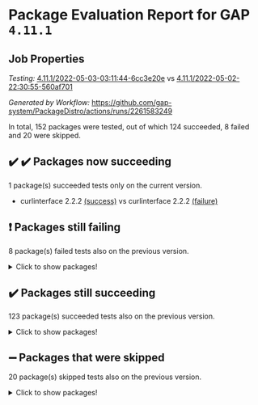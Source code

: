 # Package Evaluation Report for GAP `4.11.1`

## Job Properties

*Testing:* [4.11.1/2022-05-03-03:11:44-6cc3e20e](https://github.com/gap-system/PackageDistro/blob/data/reports/4.11.1/2022-05-03-03:11:44-6cc3e20e) vs [4.11.1/2022-05-02-22:30:55-560af701](https://github.com/gap-system/PackageDistro/blob/data/reports/4.11.1/2022-05-02-22:30:55-560af701)

*Generated by Workflow:* https://github.com/gap-system/PackageDistro/actions/runs/2261583249

In total, 152 packages were tested, out of which 124 succeeded, 8 failed and 20 were skipped.

## :heavy_check_mark: :heavy_check_mark: Packages now succeeding

1 package(s) succeeded tests only on the current version.
- curlinterface 2.2.2 [(success)](https://github.com/gap-system/PackageDistro/runs/6267417576?check_suite_focus=true) vs curlinterface 2.2.2 [(failure)](https://github.com/gap-system/PackageDistro/runs/6265047827?check_suite_focus=true) <br>

## :exclamation: Packages still failing

8 package(s) failed tests also on the previous version.
<details><summary>Click to show packages!</summary>
- fining 1.4.1 [(failure)](https://github.com/gap-system/PackageDistro/runs/6267418018?check_suite_focus=true)
- francy 1.2.4 [(failure)](https://github.com/gap-system/PackageDistro/runs/6267418180?check_suite_focus=true)
- hap 1.39 [(failure)](https://github.com/gap-system/PackageDistro/runs/6267418497?check_suite_focus=true)
- normalizinterface 1.3.2 [(failure)](https://github.com/gap-system/PackageDistro/runs/6267419712?check_suite_focus=true)
- packagemanager 1.2 [(failure)](https://github.com/gap-system/PackageDistro/runs/6267420060?check_suite_focus=true)
- recog 1.3.2 [(failure)](https://github.com/gap-system/PackageDistro/runs/6267420613?check_suite_focus=true)
- semigroups 4.0.0 [(failure)](https://github.com/gap-system/PackageDistro/runs/6267420872?check_suite_focus=true)
- transgrp 3.6.1 [(failure)](https://github.com/gap-system/PackageDistro/runs/6267421578?check_suite_focus=true)
</details>

## :heavy_check_mark: Packages still succeeding

123 package(s) succeeded tests also on the previous version.
<details><summary>Click to show packages!</summary>
- ace 5.4 [(success)](https://github.com/gap-system/PackageDistro/runs/6267416565?check_suite_focus=true)
- aclib 1.3.2 [(success)](https://github.com/gap-system/PackageDistro/runs/6267416625?check_suite_focus=true)
- agt 0.2 [(success)](https://github.com/gap-system/PackageDistro/runs/6267416661?check_suite_focus=true)
- alnuth 3.2.1 [(success)](https://github.com/gap-system/PackageDistro/runs/6267416694?check_suite_focus=true)
- anupq 3.2.6 [(success)](https://github.com/gap-system/PackageDistro/runs/6267416737?check_suite_focus=true)
- atlasrep 2.1.2 [(success)](https://github.com/gap-system/PackageDistro/runs/6267416774?check_suite_focus=true)
- autodoc 2022.03.10 [(success)](https://github.com/gap-system/PackageDistro/runs/6267416813?check_suite_focus=true)
- automata 1.15 [(success)](https://github.com/gap-system/PackageDistro/runs/6267416841?check_suite_focus=true)
- automgrp 1.3.2 [(success)](https://github.com/gap-system/PackageDistro/runs/6267416899?check_suite_focus=true)
- autpgrp 1.10.2 [(success)](https://github.com/gap-system/PackageDistro/runs/6267416943?check_suite_focus=true)
- cap 2022.05-01 [(success)](https://github.com/gap-system/PackageDistro/runs/6267416969?check_suite_focus=true)
- caratinterface 2.3.3 [(success)](https://github.com/gap-system/PackageDistro/runs/6267416997?check_suite_focus=true)
- cddinterface 2020.06.24 [(success)](https://github.com/gap-system/PackageDistro/runs/6267417045?check_suite_focus=true)
- circle 1.6.5 [(success)](https://github.com/gap-system/PackageDistro/runs/6267417081?check_suite_focus=true)
- cohomolo 1.6.10 [(success)](https://github.com/gap-system/PackageDistro/runs/6267417125?check_suite_focus=true)
- congruence 1.2.4 [(success)](https://github.com/gap-system/PackageDistro/runs/6267417179?check_suite_focus=true)
- corelg 1.56 [(success)](https://github.com/gap-system/PackageDistro/runs/6267417265?check_suite_focus=true)
- crime 1.6 [(success)](https://github.com/gap-system/PackageDistro/runs/6267417305?check_suite_focus=true)
- crisp 1.4.5 [(success)](https://github.com/gap-system/PackageDistro/runs/6267417343?check_suite_focus=true)
- crypting 0.10 [(success)](https://github.com/gap-system/PackageDistro/runs/6267417369?check_suite_focus=true)
- cryst 4.1.24 [(success)](https://github.com/gap-system/PackageDistro/runs/6267417410?check_suite_focus=true)
- crystcat 1.1.9 [(success)](https://github.com/gap-system/PackageDistro/runs/6267417448?check_suite_focus=true)
- ctbllib 1.3.4 [(success)](https://github.com/gap-system/PackageDistro/runs/6267417493?check_suite_focus=true)
- cubefree 1.19 [(success)](https://github.com/gap-system/PackageDistro/runs/6267417540?check_suite_focus=true)
- cvec 2.7.5 [(success)](https://github.com/gap-system/PackageDistro/runs/6267417617?check_suite_focus=true)
- datastructures 0.2.7 [(success)](https://github.com/gap-system/PackageDistro/runs/6267417645?check_suite_focus=true)
- deepthought 1.0.5 [(success)](https://github.com/gap-system/PackageDistro/runs/6267417690?check_suite_focus=true)
- design 1.7 [(success)](https://github.com/gap-system/PackageDistro/runs/6267417727?check_suite_focus=true)
- difsets 2.3.1 [(success)](https://github.com/gap-system/PackageDistro/runs/6267417781?check_suite_focus=true)
- digraphs 1.5.2 [(success)](https://github.com/gap-system/PackageDistro/runs/6267417815?check_suite_focus=true)
- edim 1.3.5 [(success)](https://github.com/gap-system/PackageDistro/runs/6267417851?check_suite_focus=true)
- example 4.3.1 [(success)](https://github.com/gap-system/PackageDistro/runs/6267417883?check_suite_focus=true)
- factint 1.6.3 [(success)](https://github.com/gap-system/PackageDistro/runs/6267417917?check_suite_focus=true)
- ferret 1.0.7 [(success)](https://github.com/gap-system/PackageDistro/runs/6267417963?check_suite_focus=true)
- fga 1.4.0 [(success)](https://github.com/gap-system/PackageDistro/runs/6267417996?check_suite_focus=true)
- float 1.0.3 [(success)](https://github.com/gap-system/PackageDistro/runs/6267418057?check_suite_focus=true)
- format 1.4.3 [(success)](https://github.com/gap-system/PackageDistro/runs/6267418078?check_suite_focus=true)
- forms 1.2.7 [(success)](https://github.com/gap-system/PackageDistro/runs/6267418114?check_suite_focus=true)
- fplsa 1.2.5 [(success)](https://github.com/gap-system/PackageDistro/runs/6267418138?check_suite_focus=true)
- fr 2.4.8 [(success)](https://github.com/gap-system/PackageDistro/runs/6267418159?check_suite_focus=true)
- fwtree 1.3 [(success)](https://github.com/gap-system/PackageDistro/runs/6267418214?check_suite_focus=true)
- gbnp 1.0.5 [(success)](https://github.com/gap-system/PackageDistro/runs/6267418239?check_suite_focus=true)
- generalizedmorphismsforcap 2022.03-03 [(success)](https://github.com/gap-system/PackageDistro/runs/6267418268?check_suite_focus=true)
- genss 1.6.6 [(success)](https://github.com/gap-system/PackageDistro/runs/6267418285?check_suite_focus=true)
- gradedringforhomalg 2022.03-01 [(success)](https://github.com/gap-system/PackageDistro/runs/6267418308?check_suite_focus=true)
- grape 4.8.5 [(success)](https://github.com/gap-system/PackageDistro/runs/6267418327?check_suite_focus=true)
- groupoids 1.69 [(success)](https://github.com/gap-system/PackageDistro/runs/6267418357?check_suite_focus=true)
- grpconst 2.6.2 [(success)](https://github.com/gap-system/PackageDistro/runs/6267418390?check_suite_focus=true)
- guarana 0.96.3 [(success)](https://github.com/gap-system/PackageDistro/runs/6267418432?check_suite_focus=true)
- guava 3.16 [(success)](https://github.com/gap-system/PackageDistro/runs/6267418465?check_suite_focus=true)
- hapcryst 0.1.14 [(success)](https://github.com/gap-system/PackageDistro/runs/6267418523?check_suite_focus=true)
- hecke 1.5.3 [(success)](https://github.com/gap-system/PackageDistro/runs/6267418564?check_suite_focus=true)
- help 3.5 [(success)](https://github.com/gap-system/PackageDistro/runs/6267418595?check_suite_focus=true)
- idrel 2.43 [(success)](https://github.com/gap-system/PackageDistro/runs/6267418615?check_suite_focus=true)
- images 1.3.1 [(success)](https://github.com/gap-system/PackageDistro/runs/6267418640?check_suite_focus=true)
- intpic 0.2.4 [(success)](https://github.com/gap-system/PackageDistro/runs/6267418666?check_suite_focus=true)
- io 4.7.2 [(success)](https://github.com/gap-system/PackageDistro/runs/6267418709?check_suite_focus=true)
- irredsol 1.4.3 [(success)](https://github.com/gap-system/PackageDistro/runs/6267418733?check_suite_focus=true)
- json 2.1.0 [(success)](https://github.com/gap-system/PackageDistro/runs/6267418758?check_suite_focus=true)
- jupyterkernel 1.4.1 [(success)](https://github.com/gap-system/PackageDistro/runs/6267418797?check_suite_focus=true)
- jupyterviz 1.5.1 [(success)](https://github.com/gap-system/PackageDistro/runs/6267418819?check_suite_focus=true)
- kan 1.34 [(success)](https://github.com/gap-system/PackageDistro/runs/6267418862?check_suite_focus=true)
- kbmag 1.5.9 [(success)](https://github.com/gap-system/PackageDistro/runs/6267418895?check_suite_focus=true)
- laguna 3.9.5 [(success)](https://github.com/gap-system/PackageDistro/runs/6267418924?check_suite_focus=true)
- liealgdb 2.2.1 [(success)](https://github.com/gap-system/PackageDistro/runs/6267418959?check_suite_focus=true)
- liepring 2.6 [(success)](https://github.com/gap-system/PackageDistro/runs/6267418987?check_suite_focus=true)
- liering 2.4.2 [(success)](https://github.com/gap-system/PackageDistro/runs/6267419018?check_suite_focus=true)
- linearalgebraforcap 2022.04-02 [(success)](https://github.com/gap-system/PackageDistro/runs/6267419061?check_suite_focus=true)
- loops 3.4.1 [(success)](https://github.com/gap-system/PackageDistro/runs/6267419099?check_suite_focus=true)
- lpres 1.0.3 [(success)](https://github.com/gap-system/PackageDistro/runs/6267419142?check_suite_focus=true)
- majoranaalgebras 1.4 [(success)](https://github.com/gap-system/PackageDistro/runs/6267419193?check_suite_focus=true)
- mapclass 1.4.5 [(success)](https://github.com/gap-system/PackageDistro/runs/6267419253?check_suite_focus=true)
- matgrp 0.64 [(success)](https://github.com/gap-system/PackageDistro/runs/6267419326?check_suite_focus=true)
- modisom 2.5.2 [(success)](https://github.com/gap-system/PackageDistro/runs/6267419376?check_suite_focus=true)
- modulepresentationsforcap 2022.03-02 [(success)](https://github.com/gap-system/PackageDistro/runs/6267419436?check_suite_focus=true)
- monoidalcategories 2022.04-04 [(success)](https://github.com/gap-system/PackageDistro/runs/6267419490?check_suite_focus=true)
- nconvex 2020.11-04 [(success)](https://github.com/gap-system/PackageDistro/runs/6267419541?check_suite_focus=true)
- nilmat 1.4.1 [(success)](https://github.com/gap-system/PackageDistro/runs/6267419593?check_suite_focus=true)
- nock 1.5 [(success)](https://github.com/gap-system/PackageDistro/runs/6267419646?check_suite_focus=true)
- nq 2.5.8 [(success)](https://github.com/gap-system/PackageDistro/runs/6267419762?check_suite_focus=true)
- numericalsgps 1.3.0 [(success)](https://github.com/gap-system/PackageDistro/runs/6267419831?check_suite_focus=true)
- openmath 11.5.1 [(success)](https://github.com/gap-system/PackageDistro/runs/6267419929?check_suite_focus=true)
- orb 4.8.4 [(success)](https://github.com/gap-system/PackageDistro/runs/6267419998?check_suite_focus=true)
- patternclass 2.4.2 [(success)](https://github.com/gap-system/PackageDistro/runs/6267420120?check_suite_focus=true)
- permut 2.0.4 [(success)](https://github.com/gap-system/PackageDistro/runs/6267420165?check_suite_focus=true)
- polenta 1.3.10 [(success)](https://github.com/gap-system/PackageDistro/runs/6267420208?check_suite_focus=true)
- polymaking 0.8.6 [(success)](https://github.com/gap-system/PackageDistro/runs/6267420246?check_suite_focus=true)
- primgrp 3.4.1 [(success)](https://github.com/gap-system/PackageDistro/runs/6267420296?check_suite_focus=true)
- profiling 2.5.0 [(success)](https://github.com/gap-system/PackageDistro/runs/6267420355?check_suite_focus=true)
- qpa 1.33 [(success)](https://github.com/gap-system/PackageDistro/runs/6267420393?check_suite_focus=true)
- quagroup 1.8.3 [(success)](https://github.com/gap-system/PackageDistro/runs/6267420436?check_suite_focus=true)
- radiroot 2.9 [(success)](https://github.com/gap-system/PackageDistro/runs/6267420466?check_suite_focus=true)
- rcwa 4.6.4 [(success)](https://github.com/gap-system/PackageDistro/runs/6267420511?check_suite_focus=true)
- rds 1.8 [(success)](https://github.com/gap-system/PackageDistro/runs/6267420567?check_suite_focus=true)
- repndecomp 1.2.1 [(success)](https://github.com/gap-system/PackageDistro/runs/6267420666?check_suite_focus=true)
- repsn 3.1.0 [(success)](https://github.com/gap-system/PackageDistro/runs/6267420715?check_suite_focus=true)
- resclasses 4.7.2 [(success)](https://github.com/gap-system/PackageDistro/runs/6267420773?check_suite_focus=true)
- scscp 2.3.1 [(success)](https://github.com/gap-system/PackageDistro/runs/6267420823?check_suite_focus=true)
- sglppow 2.2 [(success)](https://github.com/gap-system/PackageDistro/runs/6267420925?check_suite_focus=true)
- sgpviz 0.999.5 [(success)](https://github.com/gap-system/PackageDistro/runs/6267420982?check_suite_focus=true)
- simpcomp 2.1.14 [(success)](https://github.com/gap-system/PackageDistro/runs/6267421035?check_suite_focus=true)
- singular 2020.12.18 [(success)](https://github.com/gap-system/PackageDistro/runs/6267421126?check_suite_focus=true)
- sla 1.5.3 [(success)](https://github.com/gap-system/PackageDistro/runs/6267421175?check_suite_focus=true)
- smallgrp 1.5 [(success)](https://github.com/gap-system/PackageDistro/runs/6267421213?check_suite_focus=true)
- smallsemi 0.6.13 [(success)](https://github.com/gap-system/PackageDistro/runs/6267421243?check_suite_focus=true)
- sonata 2.9.4 [(success)](https://github.com/gap-system/PackageDistro/runs/6267421284?check_suite_focus=true)
- sophus 1.25 [(success)](https://github.com/gap-system/PackageDistro/runs/6267421325?check_suite_focus=true)
- spinsym 1.5.2 [(success)](https://github.com/gap-system/PackageDistro/runs/6267421348?check_suite_focus=true)
- symbcompcc 1.3.2 [(success)](https://github.com/gap-system/PackageDistro/runs/6267421381?check_suite_focus=true)
- thelma 1.3 [(success)](https://github.com/gap-system/PackageDistro/runs/6267421436?check_suite_focus=true)
- tomlib 1.2.9 [(success)](https://github.com/gap-system/PackageDistro/runs/6267421479?check_suite_focus=true)
- toric 1.9.5 [(success)](https://github.com/gap-system/PackageDistro/runs/6267421538?check_suite_focus=true)
- ugaly 4.0.2 [(success)](https://github.com/gap-system/PackageDistro/runs/6267421629?check_suite_focus=true)
- unipot 1.5 [(success)](https://github.com/gap-system/PackageDistro/runs/6267421676?check_suite_focus=true)
- unitlib 4.1.0 [(success)](https://github.com/gap-system/PackageDistro/runs/6267421718?check_suite_focus=true)
- utils 0.72 [(success)](https://github.com/gap-system/PackageDistro/runs/6267421755?check_suite_focus=true)
- uuid 0.7 [(success)](https://github.com/gap-system/PackageDistro/runs/6267421783?check_suite_focus=true)
- walrus 0.9991 [(success)](https://github.com/gap-system/PackageDistro/runs/6267421809?check_suite_focus=true)
- wedderga 4.10.2 [(success)](https://github.com/gap-system/PackageDistro/runs/6267421842?check_suite_focus=true)
- xmod 2.88 [(success)](https://github.com/gap-system/PackageDistro/runs/6267421875?check_suite_focus=true)
- xmodalg 1.22 [(success)](https://github.com/gap-system/PackageDistro/runs/6267421910?check_suite_focus=true)
- yangbaxter 0.10.0 [(success)](https://github.com/gap-system/PackageDistro/runs/6267421941?check_suite_focus=true)
- zeromqinterface 0.13 [(success)](https://github.com/gap-system/PackageDistro/runs/6267421975?check_suite_focus=true)
</details>

## :heavy_minus_sign: Packages that were skipped

20 package(s) skipped tests also on the previous version.
<details><summary>Click to show packages!</summary>
- 4ti2interface 2022.03-01 [(skipped)](https://github.com/gap-system/PackageDistro/runs/6267365910?check_suite_focus=true)
- browse 1.8.14 [(skipped)](https://github.com/gap-system/PackageDistro/runs/6267365910?check_suite_focus=true)
- examplesforhomalg 2022.03-01 [(skipped)](https://github.com/gap-system/PackageDistro/runs/6267365910?check_suite_focus=true)
- gapdoc 1.6.5 [(skipped)](https://github.com/gap-system/PackageDistro/runs/6267365910?check_suite_focus=true)
- gauss 2022.03-01 [(skipped)](https://github.com/gap-system/PackageDistro/runs/6267365910?check_suite_focus=true)
- gaussforhomalg 2022.03-01 [(skipped)](https://github.com/gap-system/PackageDistro/runs/6267365910?check_suite_focus=true)
- gradedmodules 2022.03-01 [(skipped)](https://github.com/gap-system/PackageDistro/runs/6267365910?check_suite_focus=true)
- homalg 2022.03-01 [(skipped)](https://github.com/gap-system/PackageDistro/runs/6267365910?check_suite_focus=true)
- homalgtocas 2022.03-01 [(skipped)](https://github.com/gap-system/PackageDistro/runs/6267365910?check_suite_focus=true)
- io_forhomalg 2022.03-01 [(skipped)](https://github.com/gap-system/PackageDistro/runs/6267365910?check_suite_focus=true)
- itc 1.5.1 [(skipped)](https://github.com/gap-system/PackageDistro/runs/6267365910?check_suite_focus=true)
- localizeringforhomalg 2022.03-01 [(skipped)](https://github.com/gap-system/PackageDistro/runs/6267365910?check_suite_focus=true)
- matricesforhomalg 2022.04-01 [(skipped)](https://github.com/gap-system/PackageDistro/runs/6267365910?check_suite_focus=true)
- modules 2022.03-01 [(skipped)](https://github.com/gap-system/PackageDistro/runs/6267365910?check_suite_focus=true)
- polycyclic 2.16 [(skipped)](https://github.com/gap-system/PackageDistro/runs/6267365910?check_suite_focus=true)
- ringsforhomalg 2022.04-01 [(skipped)](https://github.com/gap-system/PackageDistro/runs/6267365910?check_suite_focus=true)
- sco 2022.03-01 [(skipped)](https://github.com/gap-system/PackageDistro/runs/6267365910?check_suite_focus=true)
- toolsforhomalg 2022.04-03 [(skipped)](https://github.com/gap-system/PackageDistro/runs/6267365910?check_suite_focus=true)
- toricvarieties 2022.03.23 [(skipped)](https://github.com/gap-system/PackageDistro/runs/6267365910?check_suite_focus=true)
- xgap 4.31 [(skipped)](https://github.com/gap-system/PackageDistro/runs/6267365910?check_suite_focus=true)
</details>

